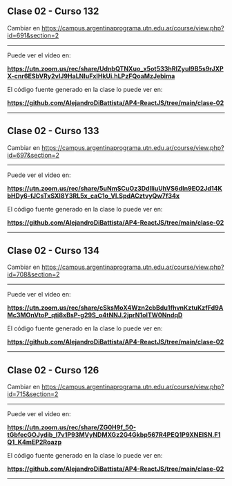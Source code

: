 ## Clase 02 - Curso 132

  Cambiar en https://campus.argentinaprograma.utn.edu.ar/course/view.php?id=691&section=2



---

Puede ver el video en:

<b>https://utn.zoom.us/rec/share/UdnbQTNXuo_x5ot533hRlZyuI9B5s9rJXPX-cnr6ESbVRy2vlJ9HaLNIuFxIHkUi.hLPzFQoaMzJebima</b>

El código fuente generado en la clase lo puede ver en: 

<b>https://github.com/AlejandroDiBattista/AP4-ReactJS/tree/main/clase-02</b>

---


## Clase 02 - Curso 133

  Cambiar en https://campus.argentinaprograma.utn.edu.ar/course/view.php?id=697&section=2



---

Puede ver el video en:

<b>https://utn.zoom.us/rec/share/5uNmSCuOz3DdIliuUhVS6dIn9EO2Jd14KbHDy6-fJCsTxSXl8Y3RL5x_caC1o_VI.SpdACztvyQw7f34x</b>

El código fuente generado en la clase lo puede ver en: 

<b>https://github.com/AlejandroDiBattista/AP4-ReactJS/tree/main/clase-02</b>

---


## Clase 02 - Curso 134

  Cambiar en https://campus.argentinaprograma.utn.edu.ar/course/view.php?id=708&section=2



---

Puede ver el video en:

<b>https://utn.zoom.us/rec/share/cSksMoX4Wzn2cbBdu1fhvnKztuKzfFd9AMc3MOnVtoP_qti8xBsP-g29S_o4tNNJ.2jprN1oITW0NndqD</b>

El código fuente generado en la clase lo puede ver en: 

<b>https://github.com/AlejandroDiBattista/AP4-ReactJS/tree/main/clase-02</b>

---


## Clase 02 - Curso 126

  Cambiar en https://campus.argentinaprograma.utn.edu.ar/course/view.php?id=715&section=2



---

Puede ver el video en:

<b>https://utn.zoom.us/rec/share/ZG0H9f_50-tGbfecGOJydib_I7v1P93MVyNDMXGz2G4Gkbp567R4PEQ1P9XNElSN.F1Q1_K4mEP2Roazp</b>

El código fuente generado en la clase lo puede ver en: 

<b>https://github.com/AlejandroDiBattista/AP4-ReactJS/tree/main/clase-02</b>

---


